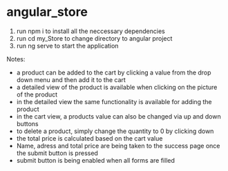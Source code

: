 # angular_store
1. run npm i to install all the neccessary dependencies
2. run cd my_Store to change directory to angular project
3. run ng serve to start the application 

Notes:
- a product can be added to the cart by clicking a value from the drop down menu and then add it to the cart
- a detailed view of the product is available when clicking on the picture of the product
- in the detailed view the same functionality is available for adding the product
- in the cart view, a products value can also be changed via up and down buttons
- to delete a product, simply change the quantity to 0 by clicking down
- the total price is calculated based on the cart value
- Name, adress and total price are being taken to the success page once the submit button is pressed
- submit button is being enabled when all forms are filled